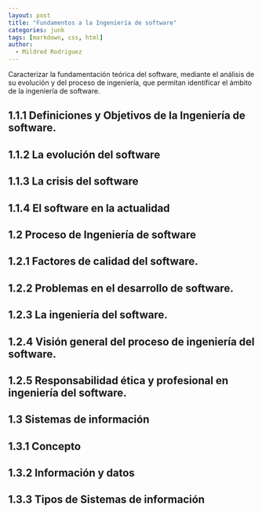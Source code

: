 ```yaml
---
layout: post
title: "Fundamentos a la Ingeniería de software"
categories: junk
tags: [markdown, css, html]
author:
  - Mildred Rodriguez
---
```



 Caracterizar la fundamentación teórica del software, mediante el análisis de su evolución y del proceso de ingeniería, que permitan identificar el ámbito de la
ingeniería de software.

## 1.1.1	Definiciones y Objetivos de la Ingeniería de software. 
## 1.1.2 La evolución del software 
## 1.1.3 La crisis del software 
## 1.1.4 El software en la actualidad 
## 1.2 Proceso de Ingeniería de software 
## 1.2.1 Factores de calidad del software. 
## 1.2.2 Problemas en el desarrollo de software. 
## 1.2.3 La ingeniería del software. 
## 1.2.4 Visión general del proceso de ingeniería del software. 
## 1.2.5 Responsabilidad ética y profesional en ingeniería del software. 
## 1.3 Sistemas de información 
## 1.3.1 Concepto 
## 1.3.2 Información y datos 
## 1.3.3 Tipos de Sistemas de información


